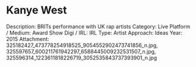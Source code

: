 # Kanye West

Description: BRITs performance with UK rap artists
Category: Live
Platform / Medium: Award Show
Digi / IRL: IRL
Type: Artist
Approach: Ideas
Year: 2015
Attachment: 325182427_473778254918525_9054552902473741856_n.jpg, 325597657_600211761942297_6588445009232531507_n.jpg, 325596314_1223611818226719_3052535843737393901_n.jpg